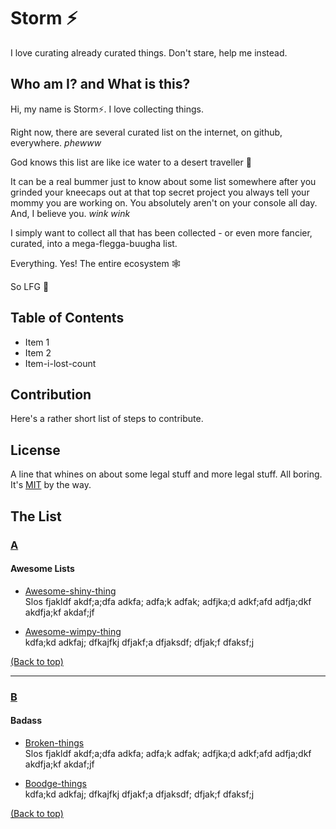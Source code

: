 # Storm ⚡
I love curating already curated things. Don't stare, help me instead. 

## Who am I? and What is this?

Hi, my name is Storm⚡. I love collecting things. 

Right now, there are several curated list on the internet, on github, everywhere. *phewww*

God knows this list are like ice water to a desert traveller 🥺

It can be a real bummer just to know about some list somewhere after you grinded your kneecaps out at that top secret project you always tell your mommy you are working on. You absolutely aren't on your console all day. And, I believe you. *wink wink*

I simply want to collect all that has been collected - or even more fancier, curated, into a mega-flegga-buugha list. 

Everything. Yes! The entire ecosystem 🕸️

So LFG 🚀

## Table of Contents
- Item 1
- Item 2
- Item-i-lost-count

## Contribution
Here's a rather short list of steps to contribute.

## License
A line that whines on about some legal stuff and more legal stuff. All boring.
It's [MIT](https://blackblackdoodle.com) by the way.


## The List

### [A](https://123.com)

#### Awesome Lists 
- [Awesome-shiny-thing]()  <br />
  Slos fjakldf akdf;a;dfa adkfa; adfa;k adfak; adfjka;d adkf;afd adfja;dkf akdfja;kf akdaf;jf
  
 - [Awesome-wimpy-thing]() <br />
   kdfa;kd adkfaj; dfkajfkj dfjakf;a dfjaksdf; dfjak;f dfaksf;j 

[(Back to top)](#table-of-contents)

---

### [B](https://123.com)

#### Badass 
- [Broken-things]() <br />
  Slos fjakldf akdf;a;dfa adkfa; adfa;k adfak; adfjka;d adkf;afd adfja;dkf akdfja;kf akdaf;jf 
  
 - [Boodge-things]() <br />
   kdfa;kd adkfaj; dfkajfkj dfjakf;a dfjaksdf; dfjak;f dfaksf;j 

[(Back to top)](#table-of-contents)
